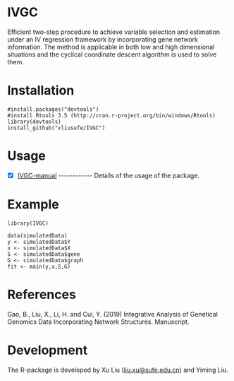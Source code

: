 # IVGC
Efficient two-step procedure to achieve variable selection and estimation under an IV regression framework by incorporating gene network information. The method is applicable in both low and high dimensional situations and the cyclical coordinate descent algorithm is used to solve them.
# Installation

    #install.packages("devtools")
    #install Rtools 3.5 (http://cran.r-project.org/bin/windows/Rtools)
    library(devtools)
    install_github("xliusufe/IVGC")

# Usage

   - [x] [IVGC-manual](https://github.com/xliusufe/IVGC/blob/master/inst/IVGC-manual.pdf) ------------ Details of the usage of the package.
# Example

    library(IVGC)

    data(simulatedData)
    y <- simulatedData$Y
    x <- simulatedData$X   
    S <- simulatedData$gene
    G <- simulatedData$graph
    fit <- main(y,x,S,G)
 
 # References
Gao, B., Liu, X., Li, H. and Cui, Y. (2019) Integrative Analysis of Genetical Genomics Data Incorporating Network Structures. Manuscript.

# Development
The R-package is developed by Xu Liu (liu.xu@sufe.edu.cn) and Yiming Liu.
